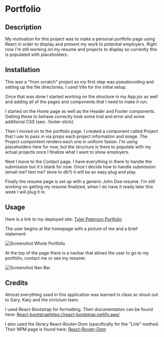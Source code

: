 # Portfolio
  
  ## Description
  
  My motivation for this project was to make a personal portfolio page using React in order to display and present my work to potential employers.  Right now I'm still working on my resume and projects to display so currently this is populated with placeholders.
  
  
  ## Installation
  
  This was a "from scratch" project so my first step was pseudocoding and setting up the file directories.  I used Vite for the initial setup.

  Once that was done I started working on the structure in my App.jsx as well and adding all of the pages and components that I need to make it run.

  I started on the Home page as well as the Header and Footer components.  Getting these to behave correctly took some trial and error and some additional CSS (see: .footer-stick).

  Then I moved on to the portfolio page.  I created a component called Project that I use to pass in via props each project information and image.  The Project compontent renders each one in uniform fasion.  I'm using placeholders here for now, but the structure is there to populate with my actual projects once I finalize what I want to show employers.

  Next I move to the Contact page.  I have everything in there to handle the submission but it's blank for now.  Once I decide how to handle submission (email me?  text me?  store to db?) it will be an easy plug and play.

  Finally the resume page is set up with a generic John Doe resume.  I'm still working on getting my resume finalized, when I do have it ready later this week I will plug it in.

  ## Usage

  Here is a link to my deployed site: [Tyler Peterson Portfolio](https://main--tyler-peterson-portfolio.netlify.app/)
  
  The user begins at the homepage with a picture of me and a brief statement:

  ![Screenshot Whole Portfolio](https://github.com/tylerpeterson8791/portfolio/assets/75902133/d8b8b48f-7d21-447d-ae29-46810db073b9)

 At the top of the page there is a navbar that allows the user to go to my portfolio, contact me or see my resume:

![Screenshot Nav Bar](https://github.com/tylerpeterson8791/portfolio/assets/75902133/19cc2e4a-9a55-42ab-9ade-39bfe06ad87f)


  ## Credits

  Almost everything used in this application was learned in class so shout out to Gary, Katy and the cirriclum team.

  I used React-Bootstrap for formatting.  Their documentation can be found here:  [React-bootstrap](https://react-bootstrap.netlify.app/)https://react-bootstrap.netlify.app/

  I also used the library React-Router-Dom (specifically for the "Link" method.  Their NPM page is found here: [React-Router-Dom](https://www.npmjs.com/package/react-router-dom)


